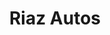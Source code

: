 ---
title: "Riaz Autos"
url: /karachi/riaz-autos-w3jp-5fp-karachi-city-unnamed-road-federal-b-area-yaseenabad/
shop: Autowerkstatt
---